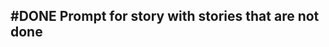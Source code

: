 ## #DONE Prompt for story with stories that are not done
<!-- 
#task
created:2023-09-27T03:41:23.410Z
group:"Ungrouped Tasks"
story-id:start-a-task-without-args
task-id:EJBci
order:0 completed:2023-10-01T17:34:03.991Z
archived:true
archivedAt:2024-10-30T22:38:06-04:00
originalPath:backlog/stories/start-a-task-without-args/tasks/Prompt-for-story-with-stories-that-are-not-done.md
originalLine:1
-->


